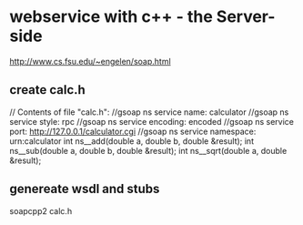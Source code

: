 # webservice with c++ - the Server-side

http://www.cs.fsu.edu/~engelen/soap.html


## create calc.h

// Contents of file "calc.h": 
//gsoap ns service name: calculator
//gsoap ns service style: rpc
//gsoap ns service encoding: encoded
//gsoap ns service port: http://127.0.0.1/calculator.cgi
//gsoap ns service namespace: urn:calculator
int ns__add(double a, double b, double &result); 
int ns__sub(double a, double b, double &result); 
int ns__sqrt(double a, double &result); 


## genereate wsdl and stubs
soapcpp2 calc.h

